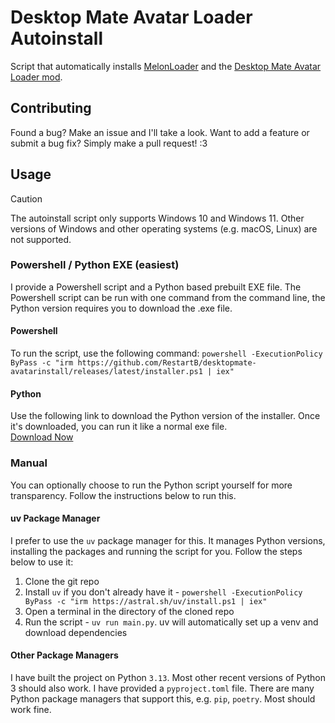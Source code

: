 # Desktop Mate Avatar Loader Autoinstall
Script that automatically installs [MelonLoader](https://github.com/LavaGang/MelonLoader) and the [Desktop Mate Avatar Loader mod](https://github.com/YusufOzmen01/desktopmate-custom-avatar-loader).

## Contributing
Found a bug? Make an issue and I'll take a look. Want to add a feature or submit a bug fix? Simply make a pull request! :3

## Usage
> [!CAUTION]
> The autoinstall script only supports Windows 10 and Windows 11. Other versions of Windows and other operating systems (e.g. macOS, Linux) are not supported.

### Powershell / Python EXE (easiest)
I provide a Powershell script and a Python based prebuilt EXE file. The Powershell script can be run with one command from the command line, the Python version requires you to download the .exe file.
#### Powershell
To run the script, use the following command:
`powershell -ExecutionPolicy ByPass -c "irm https://github.com/RestartB/desktopmate-avatarinstall/releases/latest/installer.ps1 | iex"`
#### Python
Use the following link to download the Python version of the installer. Once it's downloaded, you can run it like a normal exe file.\
[Download Now](https://github.com/restartb/desktopmate-avatarinstall/releases/latest)

### Manual
You can optionally choose to run the Python script yourself for more transparency. Follow the instructions below to run this.
#### uv Package Manager
I prefer to use the `uv` package manager for this. It manages Python versions, installing the packages and running the script for you. Follow the steps below to use it:
1. Clone the git repo
2. Install `uv` if you don't already have it - `powershell -ExecutionPolicy ByPass -c "irm https://astral.sh/uv/install.ps1 | iex"`
3. Open a terminal in the directory of the cloned repo
4. Run the script - `uv run main.py`. uv will automatically set up a venv and download dependencies
#### Other Package Managers
I have built the project on Python `3.13`. Most other recent versions of Python 3 should also work. I have provided a `pyproject.toml` file. There are many Python package managers that support this, e.g. `pip`, `poetry`. Most should work fine.
